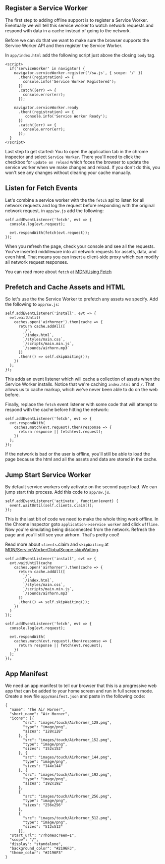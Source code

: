 ## Register a Service Worker

The first step to adding offline support is to register a Service Worker. Eventually we will tell this service worker to watch network requests and respond with data in a cache instead of going to the network.

Before we can do that we want to make sure the browser supports the Service Worker API and then register the Service Worker.

In `app/index.html` add the following script just above the closing `body` tag.

```
<script>
  if('serviceWorker' in navigator) {
    navigator.serviceWorker.register('/sw.js', { scope: '/' })
      .then((registration) => {
        console.info('Service Worker Registered');
      })
      .catch((err) => {
        console.error(err);
      });

    navigator.serviceWorker.ready
      .then((registration) => {
         console.info('Service Worker Ready');
      })
      .catch((err) => {
        console.error(err);
      });
  }
</script>
```

Last step to get started: You to open the application tab in the chrome inspector and select `Service Worker`. There you'll need to click the checkbox for `update on reload` which foces the browser to update the service worker when we make changes and reload. If you don't do this, you won't see any changes without clearing your cache manually.


## Listen for Fetch Events

Let's combine a service worker with the the `fetch` api to listen for all network requests and log the request before responding with the original network request. in `app/sw.js` add the following:

```
self.addEventListener('fetch', evt => {
  console.log(evt.request);

  evt.respondWith(fetch(evt.request));
});
```

When you refresh the page, check your console and see all the requests. You've inserted middleware into all network requests for assets, data, and even html. That means you can insert a client-side proxy which can modify all network request responses.

You can read more about `fetch` at [MDN/Using Fetch](https://developer.mozilla.org/en-US/docs/Web/API/Fetch_API/Using_Fetch)


## Prefetch and Cache Assets and HTML

So let's use the the Service Worker to prefetch any assets we specify. Add the following to `app/sw.js`:

```
self.addEventListener('install', evt => {
  evt.waitUntil(
    caches.open('airhorner').then(cache => {
      return cache.addAll([
        `/`,
        `/index.html`,
        `/styles/main.css`,
        `/scripts/main.min.js`,
        `/sounds/airhorn.mp3`
      ])
      .then(() => self.skipWaiting());
    })
  );
});

```
This adds an event listener which will cache a collection of assets when the Service Worker installs. Notice that we're caching `index.html` and `/`. That allows us to cache markup, which we've never been able to do on the web before.

Finally, replace the `fetch` event listener with some code that will attempt to respond with the cache before hitting the network:

```
self.addEventListener('fetch', evt => {
  evt.respondWith(
    caches.match(evt.request).then(response => {
      return response || fetch(evt.request);
    })
  );
});
```
If the network is bad or the user is offline, you'll still be able to load the page because the html and all the assets and data are stored in the cache.



## Jump Start Service Worker

By default service workers only activate on the second page load. We can jump start this process. Add this code to `app/sw.js`.

```
self.addEventListener('activate', function(event) {
  event.waitUntil(self.clients.claim());
});
```

This is the last bit of code we need to make the whole thing work offline. In the Chrome Inspector goto `application->service worker` and click `offline`. Now you're simulating being disconnected from the network. Refresh the page and you'll still see your airhorn. That's pretty cool!

Read more about `clients`.claim and `skipWaiting` at [MDN/ServiceWorkerGlobalScope.skipWaiting](https://developer.mozilla.org/en-US/docs/Web/API/ServiceWorkerGlobalScope/skipWaiting).


```
self.addEventListener('install', evt => {
  evt.waitUntil(cache
    caches.open('airhorner').then(cache => {
      return cache.addAll([
        `/`,
        `/index.html`,
        `/styles/main.css`,
        `/scripts/main.min.js`,
        `/sounds/airhorn.mp3`
      ])
      .then(() => self.skipWaiting());
    })
  )
});

self.addEventListener('fetch', evt => {
  console.log(evt.request);

  evt.respondWith(
    caches.match(evt.request).then(response => {
      return response || fetch(evt.request);
    })
  );
});
```



## App Manifest

We need an app manifest to tell our browser that this is a progressive web app that can be added to your home screen and run in full screen mode. Create a new file `app/manifest.json` and paste in the following code:

```
{
  "name": "The Air Horner",
  "short_name": "Air Horner",
  "icons": [{
        "src": "images/touch/Airhorner_128.png",
        "type": "image/png",
        "sizes": "128x128"
      }, {
        "src": "images/touch/Airhorner_152.png",
        "type": "image/png",
        "sizes": "152x152"
      }, {
        "src": "images/touch/Airhorner_144.png",
        "type": "image/png",
        "sizes": "144x144"
      }, {
        "src": "images/touch/Airhorner_192.png",
        "type": "image/png",
        "sizes": "192x192"
      },
      {
        "src": "images/touch/Airhorner_256.png",
        "type": "image/png",
        "sizes": "256x256"
      },
      {
        "src": "images/touch/Airhorner_512.png",
        "type": "image/png",
        "sizes": "512x512"
      }],
  "start_url": "/?homescreen=1",
  "scope": "/",
  "display": "standalone",
  "background_color": "#2196F3",
  "theme_color": "#2196F3"
}
```


